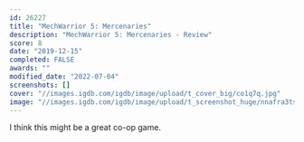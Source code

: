 ```yaml
---
id: 26227
title: "MechWarrior 5: Mercenaries"
description: "MechWarrior 5: Mercenaries - Review"
score: 8
date: "2019-12-15"
completed: FALSE
awards: ""
modified_date: "2022-07-04"
screenshots: []
cover: "//images.igdb.com/igdb/image/upload/t_cover_big/co1q7q.jpg"
image: "//images.igdb.com/igdb/image/upload/t_screenshot_huge/nnafra3tsv67tty7qnk5.jpg"
---
```

I think this might be a great co-op game.
